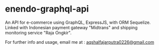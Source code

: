 # enendo-graphql-api

An API for e-commerce using GraphQL, ExpressJS, with ORM Sequelize.
Linked with Indonesian payment gateway "Midtrans" and shipping monitoring service "Raja Ongkir".

For further info and usage, email me at : aqshalfajarputra0226@gmail.com
